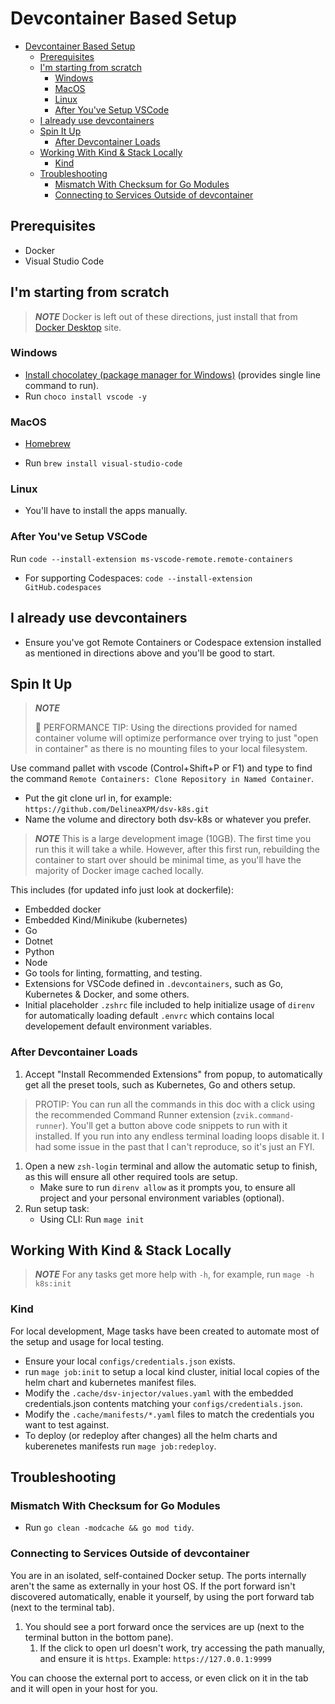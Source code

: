 # Devcontainer Based Setup

- [Devcontainer Based Setup](#devcontainer-based-setup)
  - [Prerequisites](#prerequisites)
  - [I'm starting from scratch](#im-starting-from-scratch)
    - [Windows](#windows)
    - [MacOS](#macos)
    - [Linux](#linux)
    - [After You've Setup VSCode](#after-youve-setup-vscode)
  - [I already use devcontainers](#i-already-use-devcontainers)
  - [Spin It Up](#spin-it-up)
    - [After Devcontainer Loads](#after-devcontainer-loads)
  - [Working With Kind & Stack Locally](#working-with-kind--stack-locally)
    - [Kind](#kind)
  - [Troubleshooting](#troubleshooting)
    - [Mismatch With Checksum for Go Modules](#mismatch-with-checksum-for-go-modules)
    - [Connecting to Services Outside of devcontainer](#connecting-to-services-outside-of-devcontainer)

## Prerequisites

- Docker
- Visual Studio Code

## I'm starting from scratch

> ***NOTE***
> Docker is left out of these directions, just install that from [Docker Desktop](https://www.docker.com/products/docker-desktop/) site.

### Windows

- [Install chocolatey (package manager for Windows)](https://chocolatey.org/install#individual) (provides single line command to run).
- Run `choco install vscode -y`


### MacOS

- [Homebrew](https://brew.sh/)

- Run `brew install visual-studio-code`

### Linux

- You'll have to install the apps manually.

### After You've Setup VSCode

Run `code --install-extension ms-vscode-remote.remote-containers`

- For supporting Codespaces: `code --install-extension GitHub.codespaces`

## I already use devcontainers

- Ensure you've got Remote Containers or Codespace extension installed as mentioned in directions above and you'll be good to start.

## Spin It Up

> ***NOTE***
>
> 🐎 PERFORMANCE TIP: Using the directions provided for named container volume will optimize performance over trying to just "open in container" as there is no mounting files to your local filesystem.

Use command pallet with vscode (Control+Shift+P or F1) and type to find the command `Remote Containers: Clone Repository in Named Container`.

- Put the git clone url in, for example: `https://github.com/DelineaXPM/dsv-k8s.git`
- Name the volume and directory both dsv-k8s or whatever you prefer.

> ***NOTE***
> This is a large development image (10GB). The first time you run this it will take a while. However, after this first run, rebuilding the container to start over should be minimal time, as you'll have the majority of Docker image cached locally.

This includes (for updated info just look at dockerfile):

- Embedded docker
- Embedded Kind/Minikube (kubernetes)
- Go
- Dotnet
- Python
- Node
- Go tools for linting, formatting, and testing.
- Extensions for VSCode defined in `.devcontainers`, such as Go, Kubernetes & Docker, and some others.
- Initial placeholder `.zshrc` file included to help initialize usage of `direnv` for automatically loading default `.envrc` which contains local developement default environment variables.

### After Devcontainer Loads

1. Accept "Install Recommended Extensions" from popup, to automatically get all the preset tools, such as Kubernetes, Go and others setup.

> PROTIP: You can run all the commands in this doc with a click using the recommended Command Runner extension (`zvik.command-runner`). You'll get a button above code snippets to run with it installed. If you run into any endless terminal loading loops disable it. I had some issue in the past that I can't reproduce, so it's just an FYI.

1. Open a new `zsh-login` terminal and allow the automatic setup to finish, as this will ensure all other required tools are setup.
    - Make sure to run `direnv allow` as it prompts you, to ensure all project and your personal environment variables (optional).
2. Run setup task:
    - Using CLI: Run `mage init`

## Working With Kind & Stack Locally

> ***NOTE***
> For any tasks get more help with `-h`, for example, run `mage -h k8s:init`

### Kind

For local development, Mage tasks have been created to automate most of the setup and usage for local testing.

- Ensure your local `configs/credentials.json` exists.
- run `mage job:init` to setup a local kind cluster, initial local copies of the helm chart and kubernetes manifest files.
- Modify the `.cache/dsv-injector/values.yaml` with the embedded credentials.json contents matching your `configs/credentials.json`.
- Modify the `.cache/manifests/*.yaml` files to match the credentials you want to test against.
- To deploy (or redeploy after changes) all the helm charts and kuberenetes manifests run `mage job:redeploy`.

## Troubleshooting

### Mismatch With Checksum for Go Modules

- Run `go clean -modcache && go mod tidy`.

### Connecting to Services Outside of devcontainer

You are in an isolated, self-contained Docker setup.
The ports internally aren't the same as externally in your host OS.
If the port forward isn't discovered automatically, enable it yourself, by using the port forward tab (next to the terminal tab).

1. You should see a port forward once the services are up (next to the terminal button in the bottom pane).
    1. If the click to open url doesn't work, try accessing the path manually, and ensure it is `https`.
    Example: `https://127.0.0.1:9999`

You can choose the external port to access, or even click on it in the tab and it will open in your host for you.

